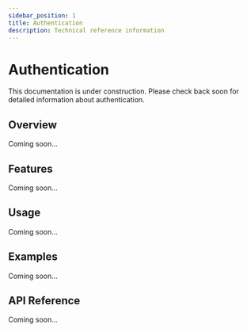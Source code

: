 ```yaml
---
sidebar_position: 1
title: Authentication
description: Technical reference information
---
```


# Authentication

This documentation is under construction. Please check back soon for detailed information about authentication.

## Overview

Coming soon...

## Features

Coming soon...

## Usage

Coming soon...

## Examples

Coming soon...

## API Reference

Coming soon...

